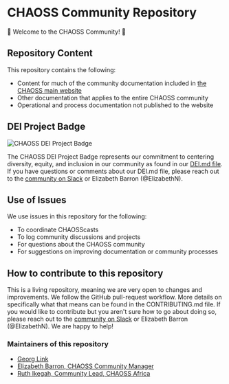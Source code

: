 # CHAOSS Community Repository

:wave: Welcome to the CHAOSS Community! :wave: 

## Repository Content
This repository contains the following:
- Content for much of the community documentation included in [the CHAOSS main website](https://chaoss.community/kbtopic/chaoss-community/)
- Other documentation that applies to the entire CHAOSS community
- Operational and process documentation not published to the website

## DEI Project Badge  
![CHAOSS DEI Project Badge](https://raw.githubusercontent.com/badging/badging/main/src/assets/images/badges/bronze-badge.svg)

The CHAOSS DEI Project Badge represents our commitment to centering diversity, equity, and inclusion in our community as found in our [DEI.md file](https://github.com/chaoss/community/blob/main/DEI.md). If you have questions or comments about our DEI.md file, please reach out to the [community on Slack](https://join.slack.com/t/chaoss-workspace/shared_invite/zt-28p56bayt-67TRjdA4yJWQmUd4hCzULg) or Elizabeth Barron (@ElizabethN). 

## Use of Issues
We use issues in this repository for the following:
- To coordinate CHAOSScasts
- To log community discussions and projects
- For questions about the CHAOSS community
- For suggestions on improving documentation or community processes

## How to contribute to this repository

This is a living repository, meaning we are very open to changes and improvements. We follow the GitHub pull-request workflow. More details on specifically what that means can be found in the CONTRIBUTING.md file. If you would like to contribute but you aren't sure how to go about doing so, please reach out to the [community on Slack](https://join.slack.com/t/chaoss-workspace/shared_invite/zt-28p56bayt-67TRjdA4yJWQmUd4hCzULg) or Elizabeth Barron (@ElizabethN). We are happy to help! 

### Maintainers of this repository

* [Georg Link](https://github.com/GeorgLink)
* [Elizabeth Barron, CHAOSS Community Manager](https://github.com/ElizabethN)
* [Ruth Ikegah, Community Lead, CHAOSS Africa](https://github.com/Ruth-Ikegah)


